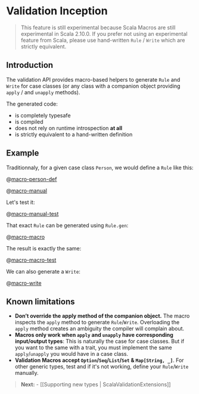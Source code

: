 # Validation Inception

> This feature is still experimental because Scala Macros are still experimental in Scala 2.10.0. If you prefer not using an experimental feature from Scala, please use hand-written `Rule` / `Write` which are strictly equivalent.

## Introduction

The validation API provides macro-based helpers to generate `Rule` and `Write` for case classes (or any class with a companion object providing `apply` / and `unapply` methods).

The generated code:

- is completely typesafe
- is compiled
- does not rely on runtime introspection **at all**
- is strictly equivalent to a hand-written definition

## Example

Traditionnaly, for a given case class `Person`, we would define a `Rule` like this:

@[macro-person-def](code/ScalaValidationMacros.scala)

@[macro-manual](code/ScalaValidationMacros.scala)

Let's test it:

@[macro-manual-test](code/ScalaValidationMacros.scala)

That exact `Rule` can be generated using `Rule.gen`:

@[macro-macro](code/ScalaValidationMacros.scala)

The result is exactly the same:

@[macro-macro-test](code/ScalaValidationMacros.scala)

We can also generate a `Write`:

@[macro-write](code/ScalaValidationMacros.scala)

## Known limitations

 - **Don’t override the apply method of the companion object.** The macro inspects the `apply` method to generate `Rule`/`Write`. Overloading the `apply` method creates an ambiguity the compiler will complain about.
 - **Macros only work when `apply` and `unapply` have corresponding input/output types**: This is naturally the case for case classes. But if you want to the same with a trait, you must implement the same  `apply`/`unapply` you would have in a case class.
- **Validation Macros accept `Option`/`Seq`/`List`/`Set` & `Map[String, _]`**. For other generic types, test and if it's not working, define your `Rule`/`Write` manually.

> **Next:** - [[Supporting new types | ScalaValidationExtensions]]